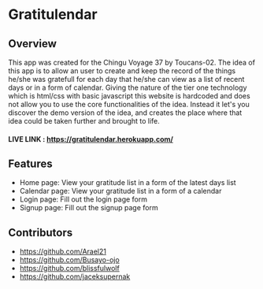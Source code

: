 # Gratitulendar

## Overview

This app was created for the Chingu Voyage 37 by Toucans-02.
The idea of this app is to allow an user to create and keep the record of the things he/she was gratefull for each day that he/she can view as a list of recent days or in a form of calendar.
Giving the nature of the tier one technology which is html/css with basic javascript this website is hardcoded and does not allow you to use the core functionalities of the idea. Instead it let's you discover the demo version of the idea, and creates the place where that idea could be taken further and brought to life.

#### LIVE LINK : https://gratitulendar.herokuapp.com/

## Features

- Home page: View your gratitude list in a form of the latest days list
- Calendar page: View your gratitude list in a form of a calendar
- Login page: Fill out the login page form
- Signup page: Fill out the signup page form

## Contributors

- https://github.com/Arael21
- https://github.com/Busayo-ojo
- https://github.com/blissfulwolf
- https://github.com/jaceksupernak
